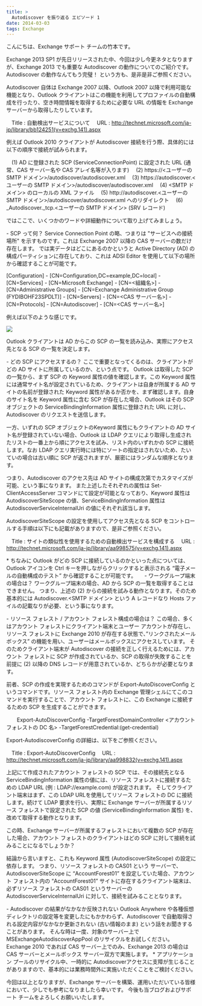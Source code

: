 ```yaml
---
title: >
  Autodiscover を振り返る エピソード 1
date: 2014-03-03
tags: Exchange
---
```


こんにちは、Exchange サポート チームの竹本です。

Exchange 2013 SP1 が先日リリースされた中、今回は少し今更ネタとなりますが、Exchange 2013 でも重要な Autodiscover の動作についてのご紹介です。
Autodiscover の動作なんてもう完璧！ という方も、是非是非ご参照ください。

Autodiscover 自体は Exchange 2007 以降、Outlook 2007 以降で利用可能な機能となり、Outlook クライアントはこの機能を利用してプロファイルの自動構成を行ったり、空き時間情報を取得するために必要な URL の情報を Exchange サーバーから取得したりしています。

　Title : 自動検出サービスについて
　URL : http://technet.microsoft.com/ja-jp/library/bb124251(v=exchg.141).aspx

例えば Outlook 2010 クライアントが Autodiscover 接続を行う際、具体的には以下の順序で接続が試みられます。

　(1) AD に登録された SCP (ServiceConnectionPoint) に設定された URL  (通常、CAS サーバー名や CAS アレイ名等が入ります)
　(2) https://<ユーザーの SMTP ドメイン>/autodiscover/autodiscover.xml
　(3) https&#58;//autodiscover.<ユーザーの SMTP ドメイン>/autodiscover/autodiscover.xml
　(4) <SMTP ドメイン> のローカルの XML ファイル
　(5) http&#58;//autodiscover.<ユーザーの SMTP ドメイン>/autodiscover/autodiscover.xml へのリダイレクト
　(6) _Autodiscover._tcp.<ユーザーの SMTP ドメイン> (SRV レコード)

ではここで、いくつかのワードや詳細動作について取り上げてみましょう。

\- SCP って何？
Service Connection Point の略、つまりは "サービスへの接続場所" を示すものです。これは Exchange 2007 以降の CAS サーバーの数だけ存在します。
では実データはどこにあるのかというと Active Directory (AD) の構成パーティションに存在しており、これは ADSI Editor を使用して以下の場所から確認することが可能です。

[Configuration] - [CN=Configuration,DC=example,DC=local] - [CN=Services] - [CN=Microsoft Exchange] - [CN=<組織名>] - [CN=Administrative Groups] - [CN=Exchange Administrative Group (FYDIBOHF23SPDLT)] - [CN=Servers] - [CN=<CAS サーバー名>] - [CN=Protocols] - [CN=Autodiscover] - [CN=<CAS サーバー名>]

例えば以下のような感じです。

![](autodiscover.jpg)

Outlook クライアントは AD からこの SCP の一覧を読み込み、実際にアクセス先となる SCP の一覧を決定します。

\- どの SCP にアクセスするの？
ここで重要となってくるのは、クライアントがどの AD サイトに所属しているのか、という点です。
Outlook は取得した SCP の一覧から、まず SCP の Keyword 属性の値を確認します。この Keyword 属性には通常サイト名が設定されているため、クライアントは自身が所属する AD サイトの名前が登録された Keyword 属性があるか否かを、まず確認します。自身のサイト名を Keyword 属性に含む SCP が存在した場合、Outlook はその SCP オブジェクトの ServiceBindingInformation 属性に登録された URL に対し、Autodiscover のリクエストを送信します。

一方、いずれの SCP オブジェクトのKeyword 属性にもクライアントの AD サイト名が登録されていない場合、Outlook は LDAP クエリにより取得し生成されたリストの一番上から順にアクセスを試み、リスト内のいずれかの SCP に接続します。なお LDAP クエリ実行時には特にソートの指定はされないため、たいていの場合は古い順に SCP が返されますが、厳密にはランダムな順序となります。

つまり、Autodiscover のアクセス先は AD サイトの構成次第でカスタマイズが可能、という事になります。
また上述したそれぞれの属性は Set-ClientAccessServer コマンドにて設定が可能となっており、Keyword 属性は AutodiscoverSiteScope の値、ServiceBindingInformation 属性は AutodiscoverServiceInternalUri の値にそれぞれ該当します。

AutodiscoverSiteScope の設定を使用してアクセス先となる SCP をコントロールする手順は以下にも記載がありますので、是非ご参照ください。

　Title : サイトの類似性を使用するための自動検出サービスを構成する
　URL : http://technet.microsoft.com/ja-jp/library/aa998575(v=exchg.141).aspx

\* ちなみに Outlook がどの SCP に接続しているのかといった点については、Outlook アイコンを Ctrl キーを押しながらクリックすると表示される “電子メールの自動構成のテスト” から確認することが可能です。
　
\- ワークグループ端末の場合は？
ワークグループ端末の場合、AD から SCP の一覧を取得することはできません。
つまり、上述の (2) からの接続を試みる動作となります。そのため基本的には Autodiscover.<SMTP ドメイン> という A レコードなり Hosts ファイルの記載なりが必要、という事になります。

\- リソース フォレスト / アカウント フォレスト構成の場合は？
この場合、多くはアカウント フォレストにクライアント端末とユーザー アカウントが存在し、リソース フォレストに Exchange 2010 が存在する状態で、”リンクされたメールボックス” の機能を用い、ユーザーはメールボックスにアクセスしています。
そのためクライアント端末が Autodiscover の接続を正しく行えるためには、アカウント フォレストに SCP が作成されているか、SCP の取得が失敗することを前提に (2) 以降の DNS レコードが用意されているか、どちらかが必要となります。

前者、SCP の作成を実現するためのコマンドが Export-AutoDiscoverConfig というコマンドです。リソース フォレスト内の Exchange 管理シェルにてこのコマンドを実行することで、アカウント フォレストに、この Exchange に接続するための SCP を生成することができます。

　　Export-AutoDiscoverConfig -TargetForestDomainController <アカウント フォレストの DC 名> -TargetForestCredential:(get-credential)

Export-AutodiscoverConfig の詳細は、以下をご参照ください。

　Title : Export-AutoDiscoverConfig
　URL : http://technet.microsoft.com/ja-jp/library/aa998832(v=exchg.141).aspx

上記にて作成されたアカウント フォレストの SCP では、その接続先となる ServiceBindingInformation 属性の値には、リソース フォレストに接続するための LDAP URL (例 : LDAP://example.com) が設定されます。
そしてクライアント端末はまず、この LDAP URLを使用してリソース フォレストの DC に接続します。続けて LDAP 要求を行い、実際に Exchange サーバーが所属するリソース フォレストで設定された SCP の値 (ServiceBindingInformation 属性) を、改めて取得する動作となります。

この時、Exchange サーバーが所属するフォレストにおいて複数の SCP が存在した場合、アカウント フォレストのクライアントはどの SCP に対して接続を試みることになるでしょうか？

結論から言いますと、これも Keyword 属性 (AutodiscoverSiteScope) の設定に依存します。
つまり、リソース フォレストの CAS01 という サーバーで、AutodiscoverSiteScope に “AccountForest01” を設定していた場合、アカウント フォレスト内の “AccountForest01” サイトに存在するクライアント端末は、必ずリソース フォレストの CAS01 というサーバーの AutodiscoverServiceInternalUri に対して、接続を試みることとなります。

\- Autodiscover の結果がなかなか反映されない
Outlook Anywhere や各種仮想ディレクトリの設定等を変更したにもかかわらず、Autodiscover で自動取得される設定内容がなかなか更新されない (古い情報のまま) という話をお聞きすることがあります。
そんな時は一度、対象のサーバー上で MSExchangeAutodiscoverAppPool のリサイクルをお試しください。Exchange 2010 であれば CAS サーバー上でのみ、Exchange 2013 の場合は CAS サーバーとメールボックス サーバー双方で実施します。
\* アプリケーション プールのリサイクル中、一時的に Autodiscoverアクセスに支障が生じることがありますので、基本的には業務時間外に実施いただくことをご検討ください。


今回は以上となりますが、Exchange サーバーを構築、運用いただいている皆様において、少しでも参考になりましたら幸いです。
今後も当ブログおよびサポート チームをよろしくお願いいたします。